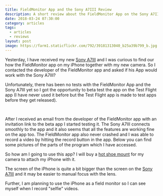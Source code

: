 ```yaml
---
title: FieldMonitor App and the Sony A7III Review
description: A short review about the FieldMonitor App on the Sony A7III
date: 2018-03-24 07:30:00
category: articles
tags:
  - articles
  - reviews
layout: post
image: https://farm1.staticflickr.com/792/39181313040_b25a39b799_b.jpg
---
```


Yesterday, I have received my new <a href="https://amzn.to/2pBG6yY" rel="nofollow">Sony A7III</a> and I was curious to find our how the FieldMonitor app on my iPhone together with my new camera. So I contacted the developer of the FieldMonitor app and asked if his App would work with the Sony A7III?

Unfortunately, there has been no tests with the FieldMonitor App and the Sony A7III yet so I got the opportunity to beta test the app on the Test Flight app (I have never used it before but the Test Flight app is made to test apps before they get released).

<amp-img src="https://farm1.staticflickr.com/792/39181313040_b25a39b799_b.jpg"  width="1024" height="577" layout="responsive" alt="FieldMonitor Sony A7III review"></amp-img>
<br>
<!--more-->

After I received an email from the developer of the FieldMonitor app with an invitation link to the beta app I started testing it. The Sony A7III connects smoothly to the app and it also seems that all the features are working fine on the app too. The FieldMonitor app also never crashed and I was able to record a video by hitting the record button in the app. Below you can find some pictures of the parts of the program which I have accessed.

<amp-img src="https://farm1.staticflickr.com/788/40990470301_2ea0a14817_b.jpg"  width="1024" height="577" layout="responsive" alt="FieldMonitor Sony A7III review"></amp-img>

<amp-img src="https://farm5.staticflickr.com/4782/26119707147_061c372726_b.jpg"  width="1024" height="577" layout="responsive" alt="FieldMonitor Sony A7III review"></amp-img>

<amp-img src="https://farm1.staticflickr.com/792/39181313040_b25a39b799_b.jpg"  width="1024" height="577" layout="responsive" alt="FieldMonitor Sony A7III review"></amp-img>

<amp-img src="https://farm5.staticflickr.com/4777/39181320350_9f9041c0df_b.jpg"  width="1024" height="577" layout="responsive" alt="FieldMonitor Sony A7III review"></amp-img>

<amp-img src="https://farm1.staticflickr.com/797/39181318410_5be1fcf190_b.jpg"  width="1024" height="577" layout="responsive" alt="FieldMonitor Sony A7III review"></amp-img>

<amp-img src="https://farm1.staticflickr.com/812/26119703757_3079fdf614_b.jpg"  width="1024" height="577" layout="responsive" alt="FieldMonitor Sony A7III review"></amp-img>

<amp-img src="https://farm1.staticflickr.com/802/39181315680_7184820c91_b.jpg"  width="1024" height="577" layout="responsive" alt="FieldMonitor Sony A7III review"></amp-img>

<amp-img src="https://farm1.staticflickr.com/814/26119708177_a4f704cf7a_b.jpg"  width="1024" height="577" layout="responsive" alt="FieldMonitor Sony A7III review"></amp-img>

So how am I going to use this app? I will buy a <a href="https://amzn.to/2uoGrdp" rel="nofollow">hot shoe mount</a> for my camera to attach my iPhone with it.

The screen of the iPhone is quite a bit bigger than the screen on the <a href="https://amzn.to/2pBG6yY">Sony A7III</a> and it may be easier to manual focus with the lens.

Further, I am planning to use the iPhone as a field monitor so I can see myself when I record "selfie" videos.
